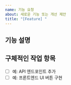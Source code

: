 ```yaml
---
name: 기능 요청
about: 새로운 기능 또는 개선 제안
title: "[Feature] "
---
```


## 기능 설명
<!-- 개발할 기능을 간단히 작성하세요 -->

## 구체적인 작업 항목
<!-- 필요한 작업을 체크리스트로 작성하세요 -->
- [ ] 예: API 엔드포인트 추가
- [ ] 예: 프론트엔드 UI 버튼 구현
